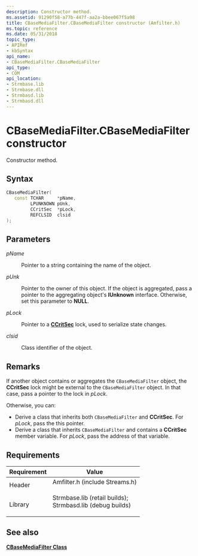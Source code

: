 ```yaml
---
description: Constructor method.
ms.assetid: 91290f58-a77b-447f-aa2a-bbee067f5a98
title: CBaseMediaFilter.CBaseMediaFilter constructor (Amfilter.h)
ms.topic: reference
ms.date: 05/31/2018
topic_type: 
- APIRef
- kbSyntax
api_name: 
- CBaseMediaFilter.CBaseMediaFilter
api_type: 
- COM
api_location: 
- Strmbase.lib
- Strmbase.dll
- Strmbasd.lib
- Strmbasd.dll
---
```


# CBaseMediaFilter.CBaseMediaFilter constructor

Constructor method.

## Syntax


```C++
CBaseMediaFilter(
   const TCHAR     *pName,
         LPUNKNOWN pUnk,
         CCritSec  *pLock,
         REFCLSID  clsid
);
```



## Parameters

<dl> <dt>

*pName* 
</dt> <dd>

Pointer to a string containing the name of the object.

</dd> <dt>

*pUnk* 
</dt> <dd>

Pointer to the owner of this object. If the object is aggregated, pass a pointer to the aggregating object's **IUnknown** interface. Otherwise, set this parameter to **NULL**.

</dd> <dt>

*pLock* 
</dt> <dd>

Pointer to a [**CCritSec**](ccritsec.md) lock, used to serialize state changes.

</dd> <dt>

*clsid* 
</dt> <dd>

Class identifier of the object.

</dd> </dl>

## Remarks

If another object contains or aggregates the `CBaseMediaFilter` object, the **CCritSec** lock might be external to the `CBaseMediaFilter` object. In that case, pass a pointer to the lock in *pLock*.

Otherwise, you can:

-   Derive a class that inherits both `CBaseMediaFilter` and **CCritSec**. For *pLock*, pass the this pointer.
-   Derive a class that inherits `CBaseMediaFilter` and contains a **CCritSec** member variable. For *pLock*, pass the address of that variable.

## Requirements



| Requirement | Value |
|--------------------|--------------------------------------------------------------------------------------------------------------------------------------------------------------------------------------------|
| Header<br/>  | <dl> <dt>Amfilter.h (include Streams.h)</dt> </dl>                                                                                  |
| Library<br/> | <dl> <dt>Strmbase.lib (retail builds); </dt> <dt>Strmbasd.lib (debug builds)</dt> </dl> |



## See also

<dl> <dt>

[**CBaseMediaFilter Class**](cbasemediafilter.md)
</dt> </dl>

 

 




